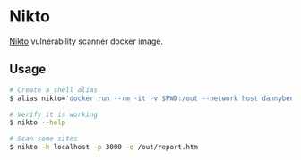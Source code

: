 # Nikto

[Nikto](https://github.com/sullo/nikto) vulnerability scanner docker image.

## Usage

```bash
# Create a shell alias
$ alias nikto='docker run --rm -it -v $PWD:/out --network host dannyben/nikto'

# Verify it is working
$ nikto --help

# Scan some sites
$ nikto -h localhost -p 3000 -o /out/report.htm
```